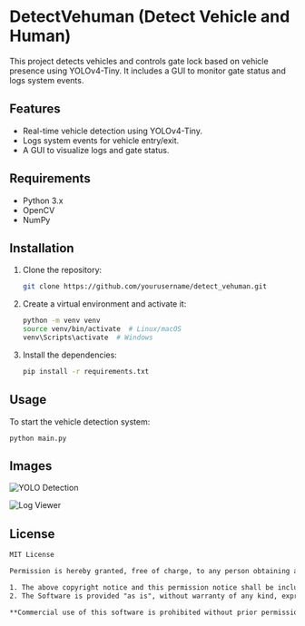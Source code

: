 # DetectVehuman (Detect Vehicle and Human)
This project detects vehicles and controls gate lock based on vehicle presence using YOLOv4-Tiny. It includes a GUI to monitor gate status and logs system events.


## Features
- Real-time vehicle detection using YOLOv4-Tiny.
- Logs system events for vehicle entry/exit.
- A GUI to visualize logs and gate status.


## Requirements
- Python 3.x
- OpenCV
- NumPy


## Installation
1. Clone the repository:
   ```bash
   git clone https://github.com/yourusername/detect_vehuman.git

2. Create a virtual environment and activate it:
    ```bash
    python -m venv venv
    source venv/bin/activate  # Linux/macOS
    venv\Scripts\activate  # Windows

3. Install the dependencies:
    ```bash
    pip install -r requirements.txt


## Usage
To start the vehicle detection system:
    
    python main.py


## Images
   ![YOLO Detection](https://github.com/onurmertanarat/DetectVehuman/blob/main/imgs/vehicle_detection.png)
   
   ![Log Viewer](https://github.com/onurmertanarat/DetectVehuman/blob/main/imgs/log.png)


## License

```txt
MIT License

Permission is hereby granted, free of charge, to any person obtaining a copy of this software and associated documentation files (the "Software"), to deal in the Software without restriction, including without limitation the rights to use, copy, modify, merge, publish, distribute, sublicense, and/or sell copies of the Software, subject to the following conditions:

1. The above copyright notice and this permission notice shall be included in all copies or substantial portions of the Software.
2. The Software is provided "as is", without warranty of any kind, express or implied, including but not limited to the warranties of merchantability, fitness for a particular purpose, and noninfringement.

**Commercial use of this software is prohibited without prior permission from the author. For commercial inquiries, please contact [Onur Mert Anarat] at your.anaratonurmert@yandex.com.**
